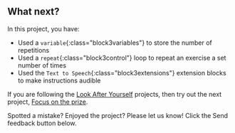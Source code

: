## What next?

In this project, you have:
+ Used a `variable`{:class="block3variables"} to store the number of repetitions
+ Used a `repeat`{:class="block3control"} loop to repeat an exercise a set number of times
+ Used the `Text to Speech`{:class="block3extensions"} extension blocks to make instructions audible

If you are following the [Look After Yourself](https://projects.raspberrypi.org/en/pathways/look-after-yourself) projects, then try out the next project, [Focus on the prize](https://projects.raspberrypi.org/en/projects/focus-on-the-prize).

Spotted a mistake? Enjoyed the project? Please let us know! Click the Send feedback button below.

